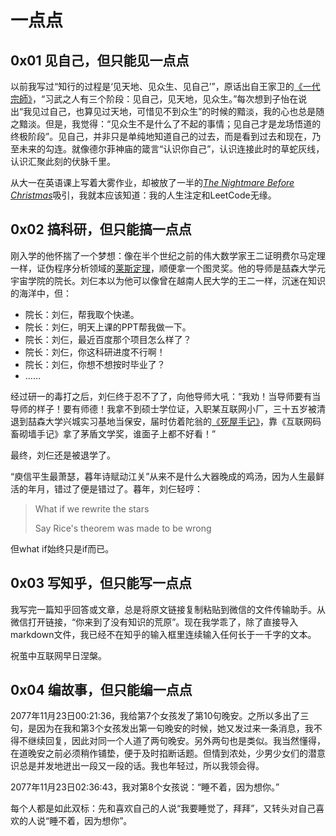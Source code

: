 # 一点点

## 0x01 见自己，但只能见一点点

以前我写过“知行的过程是‘见天地、见众生、见自己’”，原话出自王家卫的[《一代宗師》](https://movie.douban.com/subject/3821067/)，“习武之人有三个阶段：见自己，见天地，见众生。”每次想到子怡在说出“我见过自己，也算见过天地，可惜见不到众生”的时候的黯淡，我的心也总是随之黯淡。但是，我觉得：“见众生不是什么了不起的事情；见自己才是龙场悟道的终极阶段”。见自己，并非只是单纯地知道自己的过去，而是看到过去和现在，乃至未来的勾连。就像德尔菲神庙的箴言“认识你自己”，认识连接此时的草蛇灰线，认识汇聚此刻的伏脉千里。

从大一在英语课上写着大雾作业，却被放了一半的[*The Nightmare Before Christmas*](https://movie.douban.com/subject/1297131/)吸引，我就本应该知道：我的人生注定和LeetCode无缘。

## 0x02 搞科研，但只能搞一点点

刚入学的他怀揣了一个梦想：像在半个世纪之前的伟大数学家王二证明费尔马定理一样，证伪程序分析领域的[莱斯定理](https://en.wikipedia.org/wiki/Rice's_theorem)，顺便拿一个图灵奖。他的导师是喆森大学元宇宙学院的院长。刘仨本以为他可以像曾在越南人民大学的王二一样，沉迷在知识的海洋中，但：

- 院长：刘仨，帮我取个快递。
- 院长：刘仨，明天上课的PPT帮我做一下。
- 院长：刘仨，最近百度那个项目怎么样了？
- 院长：刘仨，你这科研进度不行啊！
- 院长：刘仨，你想不想按时毕业了？
- ……

经过研一的毒打之后，刘仨终于忍不了了，向他导师大吼：“我劝！当导师要有当导师的样子！要有师德！我拿不到硕士学位证，入职某互联网小厂，三十五岁被清退到喆森大学兴城实习基地当保安，届时仿着陀翁的[《死屋手记》](https://book.douban.com/subject/25887915/)，靠《互联网码畜砌墙手记》拿了茅盾文学奖，谁面子上都不好看！”

最终，刘仨还是被退学了。

“庾信平生最萧瑟，暮年诗赋动江关”从来不是什么大器晚成的鸡汤，因为人生最鲜活的年月，错过了便是错过了。暮年，刘仨轻哼：

> What if we rewrite the stars
>
> Say Rice's theorem was made to be wrong

但what if始终只是if而已。

## 0x03 写知乎，但只能写一点点

我写完一篇知乎回答或文章，总是将原文链接复制粘贴到微信的文件传输助手。从微信打开链接，“你来到了没有知识的荒原”。现在我学乖了，除了直接导入markdown文件，我已经不在知乎的输入框里连续输入任何长于一千字的文本。

祝茧中互联网早日涅槃。

## 0x04 编故事，但只能编一点点

2077年11月23日00:21:36，我给第7个女孩发了第10句晚安。之所以多出了三句，是因为在我和第3个女孩发出第一句晚安的时候，她又发过来一条消息，我不得不继续回复，因此对同一个人道了两句晚安。另外两句也是类似。我当然懂得，在道晚安之前必须稍作铺垫，便于及时掐断话题。但情到浓处，少男少女们的潜意识总是并发地迸出一段又一段的话。我也年轻过，所以我领会得。

2077年11月23日02:36:43，我对第8个女孩说：“睡不着，因为想你。”

每个人都是如此双标：先和喜欢自己的人说“我要睡觉了，拜拜”，又转头对自己喜欢的人说“睡不着，因为想你”。
